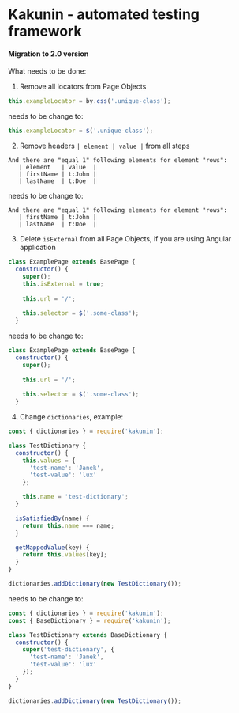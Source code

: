 # Kakunin - automated testing framework
#### Migration to 2.0 version

What needs to be done:
1. Remove all locators from Page Objects
```javascript
this.exampleLocator = by.css('.unique-class');
```

needs to be change to:

```javascript
this.exampleLocator = $('.unique-class');
```

2. Remove headers `| element | value |` from all steps
```gherkin
And there are "equal 1" following elements for element "rows":
   | element   | value  |
   | firstName | t:John |
   | lastName  | t:Doe  |
```

needs to be change to:

```gherkin
And there are "equal 1" following elements for element "rows":
   | firstName | t:John |
   | lastName  | t:Doe  |
```

3. Delete `isExternal` from all Page Objects, if you are using Angular application
```javascript
class ExamplePage extends BasePage {
  constructor() {
    super();
    this.isExternal = true;
    
    this.url = '/';
    
    this.selector = $('.some-class');
  }
```

needs to be change to:

```javascript
class ExamplePage extends BasePage {
  constructor() {
    super();
    
    this.url = '/';
    
    this.selector = $('.some-class');
  }
```

4. Change `dictionaries`, example:
```javascript
const { dictionaries } = require('kakunin');

class TestDictionary {
  constructor() {
    this.values = {
      'test-name': 'Janek',
      'test-value': 'lux'
    };

    this.name = 'test-dictionary';
  }

  isSatisfiedBy(name) {
    return this.name === name;
  }

  getMappedValue(key) {
    return this.values[key];
  }
}

dictionaries.addDictionary(new TestDictionary());
```

needs to be change to:

```javascript
const { dictionaries } = require('kakunin');
const { BaseDictionary } = require('kakunin');

class TestDictionary extends BaseDictionary {
  constructor() {
    super('test-dictionary', {
      'test-name': 'Janek',
      'test-value': 'lux'
    });
  }
}

dictionaries.addDictionary(new TestDictionary());
```
